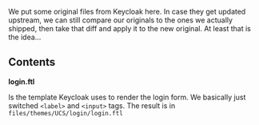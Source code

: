 We put some original files from Keycloak here. In case they get updated upstream, we can still compare our originals to the ones we actually shipped, then take that diff and apply it to the new original. At least that is the idea...

## Contents

**login.ftl**

Is the template Keycloak uses to render the login form. We basically just switched `<label>` and `<input>` tags. The result is in `files/themes/UCS/login/login.ftl`
